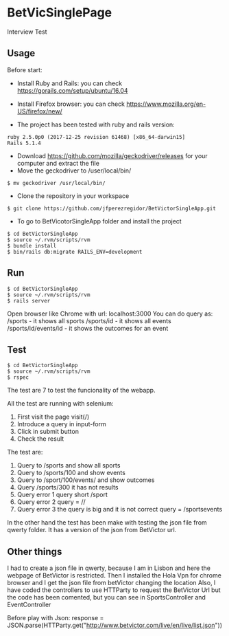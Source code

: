 # BetVicSinglePage

Interview Test

## Usage
Before start:
* Install Ruby and Rails: you can check https://gorails.com/setup/ubuntu/16.04
* Install Firefox browser: you can check https://www.mozilla.org/en-US/firefox/new/

* The project has been tested with ruby and rails version:
```
ruby 2.5.0p0 (2017-12-25 revision 61468) [x86_64-darwin15]
Rails 5.1.4
```


* Download https://github.com/mozilla/geckodriver/releases for your computer and extract the file
* Move the geckodriver to /user/local/bin/
```
$ mv geckodriver /usr/local/bin/
```
* Clone the repository in your workspace
```
$ git clone https://github.com/jfperezregidor/BetVictorSingleApp.git
```
* To go to BetVicotorSingleApp folder and install the project
```
$ cd BetVictorSingleApp
$ source ~/.rvm/scripts/rvm
$ bundle install
$ bin/rails db:migrate RAILS_ENV=development
```


## Run

```
$ cd BetVictorSingleApp
$ source ~/.rvm/scripts/rvm
$ rails server
```
Open browser like Chrome with url: localhost:3000
You can do query as:
    /sports -  it shows all sports
    /sports/id  -  it shows all events
    /sports/id/events/id  - it shows the outcomes for an event


## Test

```
$ cd BetVictorSingleApp
$ source ~/.rvm/scripts/rvm
$ rspec
```
The test are 7 to test the funcionality of the webapp.

All the test are running with selenium:
1. First visit the page visit(/)
2. Introduce a query in input-form
3. Click in submit button
4. Check the result

The test are:
1. Query to /sports and show all sports
2. Query to /sports/100 and show events
3. Query to /sport/100/events/ and show outcomes
4. Query /sports/300 it has not results
5. Query error 1 query short /sport
6. Query error 2 query = //
7. Query error 3 the query is big and it is not correct query = /sportsevents

In the other hand the test has been make with testing the json file from qwerty folder. It has a version of the json from BetVictor url.


## Other things
I had to create a json file in qwerty, because I am in Lisbon and here the webpage of BetVictor is restricted. Then I installed the Hola Vpn for chrome browser and I get the json file from betVictor changing the location
Also, I have coded the controllers to use HTTParty to request the BetVictor Url but the code has been comented, but you can see in SportsController and EventController

Before play with Json:
response = JSON.parse(HTTParty.get("http://www.betvictor.com/live/en/live/list.json"))
